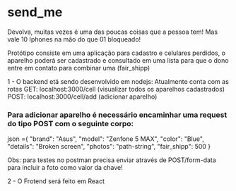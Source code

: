 # send_me

Devolva, muitas vezes é uma das poucas coisas que a pessoa tem!
Mas vale 10 Iphones na mão do que 01 bloqueado!

Protótipo consiste em uma aplicação para cadastro e celulares perdidos, o aparelho poderá ser cadastrado e consultado em uma lista para que o dono entre em contato para combinar uma (fair_shipp)

1 - O backend etá sendo desenvolvido em nodejs:
Atualmente conta com as rotas
GET: localhost:3000/cell (visualizar todos os aparelhos cadastrados)
POST: localhost:3000/cell/add (adicionar aparelho)

### Para adicionar aparelho é necessário encaminhar uma request do tipo POST com o seguinte corpo:

json ={
"brand": "Asus",
"model": "Zenfone 5 MAX",
"color": "Blue",
"details": "Broken screen",
"photos": "path-string",
"fair_shipp": 500
}

Obs: para testes no postman precisa enviar através de POST/form-data para incluir a foto como valor da chave!

2 - O Frotend será feito em React 
